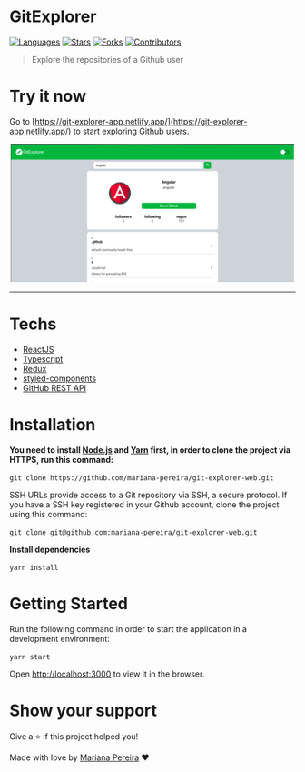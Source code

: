 # GitExplorer


[![Languages](https://img.shields.io/github/languages/count/mariana-pereira/git-explorer-web?color=28a745&style=flat)](#)
[![Stars](https://img.shields.io/github/stars/mariana-pereira/git-explorer-web?color=28a745&style=flat)](https://github.com/mariana-pereira/git-explorer-web/stargazers)
[![Forks](https://img.shields.io/github/forks/mariana-pereira/git-explorer-web?color=28a745&style=flat)](https://github.com/mariana-pereira/git-explorer-web/network/members)
[![Contributors](https://img.shields.io/github/contributors/mariana-pereira/git-explorer-web?color=28a745&style=flat)](https://github.com/mariana-pereira/git-explorer-web/graphs/contributors)

> Explore the repositories of a Github user

# Try it now
Go to [https://git-explorer-app.netlify.app/](https://git-explorer-app.netlify.app/) to start exploring Github users.

<p align="center">
   <img src=".github/home-light.png" width="500"/>
</p>

---

# Techs


- [ReactJS](https://reactjs.org/)
- [Typescript](https://www.typescriptlang.org/)
- [Redux](https://redux.js.org/)
- [styled-components](https://styled-components.com/)
- [GitHub REST API](https://docs.github.com/en/rest)

# Installation

**You need to install [Node.js](https://nodejs.org/en/download/) and [Yarn](https://yarnpkg.com/) first, in order to clone the project via HTTPS, run this command:**

```git clone https://github.com/mariana-pereira/git-explorer-web.git```

SSH URLs provide access to a Git repository via SSH, a secure protocol. If you have a SSH key registered in your Github account, clone the project using this command:

```git clone git@github.com:mariana-pereira/git-explorer-web.git```

**Install dependencies**

```yarn install```

# Getting Started

Run the following command in order to start the application in a development environment:

```yarn start```

Open [http://localhost:3000](http://localhost:3000) to view it in the browser.

# Show your support

Give a ⭐️ if this project helped you!

Made with love by [Mariana Pereira](https://github.com/mariana-pereira) :heart: